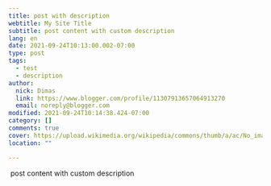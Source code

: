 ```yaml
---
title: post with description
webtitle: My Site Title
subtitle: post content with custom description
lang: en
date: 2021-09-24T10:13:00.002-07:00
type: post
tags:
  - test
  - description
author:
  nick: Dimas
  link: https://www.blogger.com/profile/11307913657064913270
  email: noreply@blogger.com
modified: 2021-09-24T10:14:38.424-07:00
category: []
comments: true
cover: https://upload.wikimedia.org/wikipedia/commons/thumb/a/ac/No_image_available.svg/2048px-No_image_available.svg.png
location: ""

---
```


<p>&nbsp;post content with custom description</p>